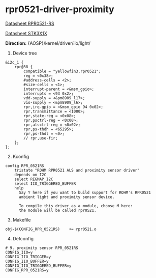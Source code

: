 # rpr0521-driver-proximity

[Datasheet RPR0521-RS](http://rohmfs.rohm.com/en/products/databook/datasheet/opto/optical_sensor/opto_module/rpr-0521rs-e.pdf)

[Datasheet STK3X1X](http://pro0fc108.hkpic1.websiteonline.cn/upload/hc7r.pdf)

<b>Direction:</b> {AOSP}/kernel/driver/iio/light/

1. Device tree

```
&i2c_1 {
	rpr@38 {
		compatible = "yellowfin3,rpr0521";
		reg = <0x38>;
		#address-cells = <2>;
		#size-cells = <1>;
		interrupt-parent = <&msm_gpio>;
		interrupts = <93 0x2>;
		vdd-supply = <&pm8909_l17>;
	  	vio-supply = <&pm8909_l6>;
		rpr,irq-gpio = <&msm_gpio 94 0x02>;
		rpr,transmittance = <1000>;
		rpr,state-reg = <0x08>;
		rpr,psctrl-reg = <0x00>;
		rpr,alsctrl-reg = <0x02>;
		rpr,ps-thdh = <65295>; 
		rpr,ps-thdl = <0>;
		// rpr,use-fir;
	};
};

```

2. Kconfig

```
config RPR_0521RS
	tristate "ROHM RPR0521 ALS and proximity sensor driver"
	depends on I2C
	select REGMAP_I2C
	select IIO_TRIGGERED_BUFFER
	help
	  Say Y here if you want to build support for ROHM's RPR0521
	  ambient light and proximity sensor device.

	  To compile this driver as a module, choose M here:
	  the module will be called rpr0521.
```

3. Makefile

```
obj-$(CONFIG_RPR_0521RS)	+= rpr0521.o
```

4. Defconfig

```
# 9. proximity sensor RPR_0521RS
CONFIG_IIO=y
CONFIG_IIO_TRIGGER=y
CONFIG_IIO_BUFFER=y
CONFIG_IIO_TRIGGERED_BUFFER=y
CONFIG_RPR_0521RS=y
```
